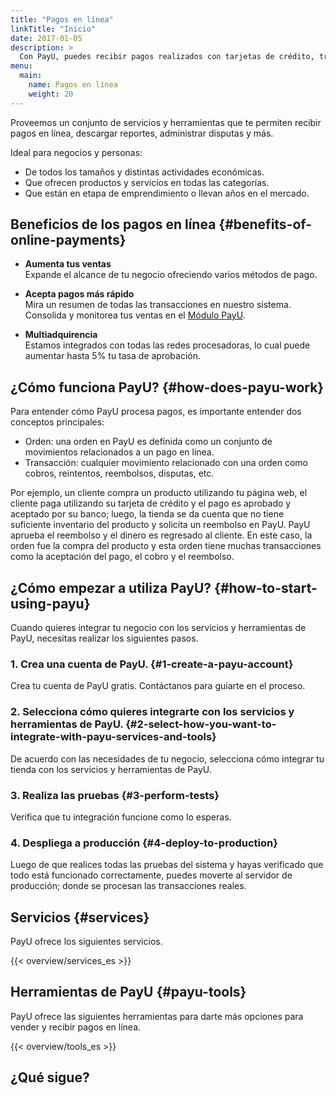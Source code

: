 ```yaml
---
title: "Pagos en línea"
linkTitle: "Inicio"
date: 2017-01-05
description: >
  Con PayU, puedes recibir pagos realizados con tarjetas de crédito, transferencias bancarias, efectivo y más.
menu:
  main:
    name: Pagos en línea
    weight: 20     
---
```


Proveemos un conjunto de servicios y herramientas que te permiten recibir pagos en línea, descargar reportes, administrar disputas y más.

Ideal para negocios y personas:

* De todos los tamaños y distintas actividades económicas.
* Que ofrecen productos y servicios en todas las categorías.
* Que están en etapa de emprendimiento o llevan años en el mercado.

## Beneficios de los pagos en línea {#benefits-of-online-payments}
* **Aumenta tus ventas**</br>
Expande el alcance de tu negocio ofreciendo varios métodos de pago.

* **Acepta pagos más rápido**</br>
Mira un resumen de todas las transacciones en nuestro sistema. Consolida y monitorea tus ventas en el [Módulo PayU]().

* **Multiadquirencia**</br>
Estamos integrados con todas las redes procesadoras, lo cual puede aumentar hasta 5% tu tasa de aprobación.

## ¿Cómo funciona PayU? {#how-does-payu-work}
Para entender cómo PayU procesa pagos, es importante entender dos conceptos principales:

* Orden: una orden en PayU es definida como un conjunto de movimientos relacionados a un pago en línea.
* Transacción: cualquier movimiento relacionado con una orden como cobros, reintentos, reembolsos, disputas, etc.

Por ejemplo, un cliente compra un producto utilizando tu página web, el cliente paga utilizando su tarjeta de crédito y el pago es aprobado y aceptado por su banco; luego, la tienda se da cuenta que no tiene suficiente inventario del producto y solicita un reembolso en PayU. PayU aprueba el reembolso y el dinero es regresado al cliente. En este caso, la orden fue la compra del producto y esta orden tiene muchas transacciones como la aceptación del pago, el cobro y el reembolso.

## ¿Cómo empezar a utiliza PayU? {#how-to-start-using-payu}
Cuando quieres integrar tu negocio con los servicios y herramientas de PayU, necesitas realizar los siguientes pasos.

### 1. Crea una cuenta de PayU. {#1-create-a-payu-account}
Crea tu cuenta de PayU gratis. Contáctanos para guiarte en el proceso.

### 2. Selecciona cómo quieres integrarte con los servicios y herramientas de PayU. {#2-select-how-you-want-to-integrate-with-payu-services-and-tools}
De acuerdo con las necesidades de tu negocio, selecciona cómo integrar tu tienda con los servicios y herramientas de PayU.

### 3. Realiza las pruebas {#3-perform-tests}
Verifica que tu integración funcione como lo esperas.

### 4. Despliega a producción {#4-deploy-to-production}
Luego de que realices todas las pruebas del sistema y hayas verificado que todo está funcionado correctamente, puedes moverte al servidor de producción; donde se procesan las transacciones reales.

## Servicios {#services}
PayU ofrece los siguientes servicios.

{{< overview/services_es >}}

## Herramientas de PayU {#payu-tools}
PayU ofrece las siguientes herramientas para darte más opciones para vender y recibir pagos en línea.

 {{< overview/tools_es >}}

## ¿Qué sigue?

